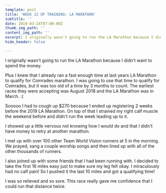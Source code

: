 ```yaml
---
template: post
title: 'WEEK 12 OF TRAINING: LA MARATHON'
subtitle: ''
date: 2019-03-24T07:00:00Z
thumb_img_path: ''
content_img_path: ''
excerpt: I originally wasn't going to run the LA Marathon because I didn't ...
hide_header: false

---
```

I originally wasn't going to run the LA Marathon because I didn't want to spend the money.

Plus I knew that I already ran a fast enough time at last years LA Marathon to qualify for Comrades marathon. I was going to use that time to qualify for Comrades, but it was too old of a time by 3 months to count. The earliest races they were accepting was August 2018 and the LA Marathon was in March. :(

Sooooo I had to cough up $270 because I ended up registering 2 weeks before the 2019 LA Marathon. On top of that I strained my right calf muscle the weekend before and didn't run the week leading up to it.

I showed up a little nervous not knowing how I would do and that I didn't have money to retry at another marathon.

I met up with over 100 other Team World Vision runners at 5 in the morning. We prayed, sang a couple worship songs and then lined up with all of the other thousands of runners.

I also joined up with some friends that I had been running with. I decided to take the first 16 miles easy just to make sure my leg felt okay. I miraculously had no calf pain! So I pushed it the last 10 miles and got a qualifying time!

I was so relieved and so sore. This race really gave me confidence that I could run that distance twice.